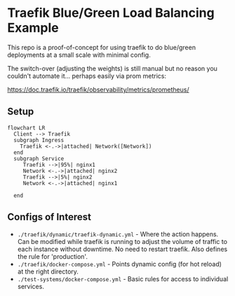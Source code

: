 # Traefik Blue/Green Load Balancing Example

This repo is a proof-of-concept for using traefik to do blue/green deployments at a small scale with minimal config.

The switch-over (adjusting the weights) is still manual but no reason you couldn't automate it... perhaps easily via prom metrics:

https://doc.traefik.io/traefik/observability/metrics/prometheus/

## Setup

```mermaid
flowchart LR
  Client --> Traefik
  subgraph Ingress
    Traefik <-.->|attached| Network([Network])
  end
  subgraph Service
     Traefik -->|95%| nginx1
     Network <-.->|attached| nginx2
     Traefik -->|5%| nginx2
     Network <-.->|attached| nginx1
     
  end
```

## Configs of Interest

- `./traefik/dynamic/traefik-dynamic.yml` - Where the action happens. Can be modified while traefik is running to adjust the volume of traffic to each instance without downtime. No need to restart traefik. Also defines the rule for 'production'.
- `./traefik/docker-compose.yml` - Points dynamic config (for hot reload) at the right directory.
- `./test-systems/docker-compose.yml` - Basic rules for access to individual services.